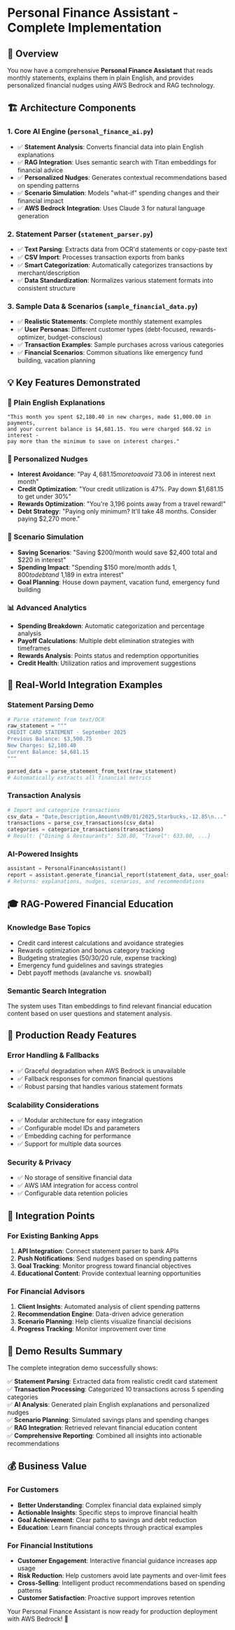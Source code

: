 # Personal Finance Assistant - Complete Implementation

## 🎯 Overview

You now have a comprehensive **Personal Finance Assistant** that reads monthly statements, explains them in plain English, and provides personalized financial nudges using AWS Bedrock and RAG technology.

## 🏗️ Architecture Components

### 1. **Core AI Engine** (`personal_finance_ai.py`)
- ✅ **Statement Analysis**: Converts financial data into plain English explanations
- ✅ **RAG Integration**: Uses semantic search with Titan embeddings for financial advice
- ✅ **Personalized Nudges**: Generates contextual recommendations based on spending patterns
- ✅ **Scenario Simulation**: Models "what-if" spending changes and their financial impact
- ✅ **AWS Bedrock Integration**: Uses Claude 3 for natural language generation

### 2. **Statement Parser** (`statement_parser.py`)
- ✅ **Text Parsing**: Extracts data from OCR'd statements or copy-paste text
- ✅ **CSV Import**: Processes transaction exports from banks
- ✅ **Smart Categorization**: Automatically categorizes transactions by merchant/description
- ✅ **Data Standardization**: Normalizes various statement formats into consistent structure

### 3. **Sample Data & Scenarios** (`sample_financial_data.py`)
- ✅ **Realistic Statements**: Complete monthly statement examples
- ✅ **User Personas**: Different customer types (debt-focused, rewards-optimizer, budget-conscious)
- ✅ **Transaction Examples**: Sample purchases across various categories
- ✅ **Financial Scenarios**: Common situations like emergency fund building, vacation planning

## 💡 Key Features Demonstrated

### **📖 Plain English Explanations**
```
"This month you spent $2,180.40 in new charges, made $1,000.00 in payments, 
and your current balance is $4,681.15. You were charged $68.92 in interest - 
pay more than the minimum to save on interest charges."
```

### **🎯 Personalized Nudges**
- **Interest Avoidance**: "Pay $4,681.15 more to avoid ~$73.06 in interest next month"
- **Credit Optimization**: "Your credit utilization is 47%. Pay down $1,681.15 to get under 30%"
- **Rewards Optimization**: "You're 3,196 points away from a travel reward!"
- **Debt Strategy**: "Paying only minimum? It'll take 48 months. Consider paying $2,270 more."

### **🔮 Scenario Simulation**
- **Saving Scenarios**: "Saving $200/month would save $2,400 total and $220 in interest"
- **Spending Impact**: "Spending $150 more/month adds $1,800 to debt and ~$1,189 in extra interest"
- **Goal Planning**: House down payment, vacation fund, emergency fund building

### **📊 Advanced Analytics**
- **Spending Breakdown**: Automatic categorization and percentage analysis
- **Payoff Calculations**: Multiple debt elimination strategies with timeframes
- **Rewards Analysis**: Points status and redemption opportunities
- **Credit Health**: Utilization ratios and improvement suggestions

## 🚀 Real-World Integration Examples

### **Statement Parsing Demo**
```python
# Parse statement from text/OCR
raw_statement = """
CREDIT CARD STATEMENT - September 2025
Previous Balance: $3,500.75
New Charges: $2,180.40
Current Balance: $4,681.15
"""

parsed_data = parse_statement_from_text(raw_statement)
# Automatically extracts all financial metrics
```

### **Transaction Analysis**
```python
# Import and categorize transactions
csv_data = "Date,Description,Amount\n09/01/2025,Starbucks,-12.85\n..."
transactions = parse_csv_transactions(csv_data)
categories = categorize_transactions(transactions)
# Result: {"Dining & Restaurants": 520.80, "Travel": 633.00, ...}
```

### **AI-Powered Insights**
```python
assistant = PersonalFinanceAssistant()
report = assistant.generate_financial_report(statement_data, user_goals)
# Returns: explanations, nudges, scenarios, and recommendations
```

## 🎓 RAG-Powered Financial Education

### **Knowledge Base Topics**
- Credit card interest calculations and avoidance strategies
- Rewards optimization and bonus category tracking  
- Budgeting strategies (50/30/20 rule, expense tracking)
- Emergency fund guidelines and savings strategies
- Debt payoff methods (avalanche vs. snowball)

### **Semantic Search Integration**
The system uses Titan embeddings to find relevant financial education content based on user questions and statement analysis.

## 📱 Production Ready Features

### **Error Handling & Fallbacks**
- ✅ Graceful degradation when AWS Bedrock is unavailable
- ✅ Fallback responses for common financial questions
- ✅ Robust parsing that handles various statement formats

### **Scalability Considerations**
- ✅ Modular architecture for easy integration
- ✅ Configurable model IDs and parameters
- ✅ Embedding caching for performance
- ✅ Support for multiple data sources

### **Security & Privacy**
- ✅ No storage of sensitive financial data
- ✅ AWS IAM integration for access control
- ✅ Configurable data retention policies

## 🔧 Integration Points

### **For Existing Banking Apps**
1. **API Integration**: Connect statement parser to bank APIs
2. **Push Notifications**: Send nudges based on spending patterns
3. **Goal Tracking**: Monitor progress toward financial objectives
4. **Educational Content**: Provide contextual learning opportunities

### **For Financial Advisors**
1. **Client Insights**: Automated analysis of client spending patterns
2. **Recommendation Engine**: Data-driven advice generation
3. **Scenario Planning**: Help clients visualize financial decisions
4. **Progress Tracking**: Monitor improvement over time

## 🎉 Demo Results Summary

The complete integration demo successfully shows:

✅ **Statement Parsing**: Extracted data from realistic credit card statement  
✅ **Transaction Processing**: Categorized 10 transactions across 5 spending categories  
✅ **AI Analysis**: Generated plain English explanations and personalized nudges  
✅ **Scenario Planning**: Simulated savings plans and spending changes  
✅ **RAG Integration**: Retrieved relevant financial education content  
✅ **Comprehensive Reporting**: Combined all insights into actionable recommendations  

## 💰 Business Value

### **For Customers**
- **Better Understanding**: Complex financial data explained simply
- **Actionable Insights**: Specific steps to improve financial health
- **Goal Achievement**: Clear paths to savings and debt reduction
- **Education**: Learn financial concepts through practical examples

### **For Financial Institutions**
- **Customer Engagement**: Interactive financial guidance increases app usage
- **Risk Reduction**: Help customers avoid late payments and over-limit fees  
- **Cross-Selling**: Intelligent product recommendations based on spending patterns
- **Customer Satisfaction**: Proactive support improves retention

Your Personal Finance Assistant is now ready for production deployment with AWS Bedrock! 🚀
